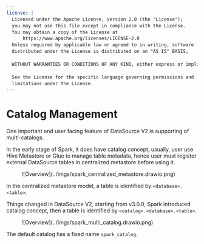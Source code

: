 ```yaml
---
license: |
  Licensed under the Apache License, Version 2.0 (the "License");
  you may not use this file except in compliance with the License.
  You may obtain a copy of the License at
      https://www.apache.org/licenses/LICENSE-2.0
  Unless required by applicable law or agreed to in writing, software
  distributed under the License is distributed on an "AS IS" BASIS,
  
  WITHOUT WARRANTIES OR CONDITIONS OF ANY KIND, either express or implied.
  
  See the License for the specific language governing permissions and
  limitations under the License.
---
```


Catalog Management
===

One important end user facing feature of DataSource V2 is supporting of multi-catalogs.

In the early stage of Spark, it does have catalog concept, usually, user use Hive Metastore or Glue to manage table
metadata, hence user must register external DataSource tables in centralized metastore before using it.

<figure markdown>
  ![Overview](../imgs/spark_centralized_metastore.drawio.png)
</figure>

In the centralized metastore model, a table is identified by `<database>.<table>`.

Things changed in DataSource V2, starting from v3.0.0, Spark introduced catalog concept, then a table is identified by
`<catalog>.<database>.<table>`.

<figure markdown>
  ![Overview](../imgs/spark_multi_catalog.drawio.png)
</figure>

The default catalog has a fixed name `spark_catalog`.
